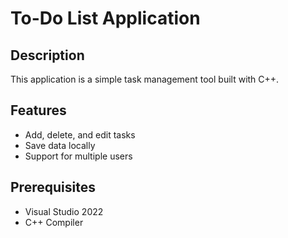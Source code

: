 # To-Do List Application

## Description
This application is a simple task management tool built with C++.

## Features
- Add, delete, and edit tasks
- Save data locally
- Support for multiple users

## Prerequisites
- Visual Studio 2022
- C++ Compiler
